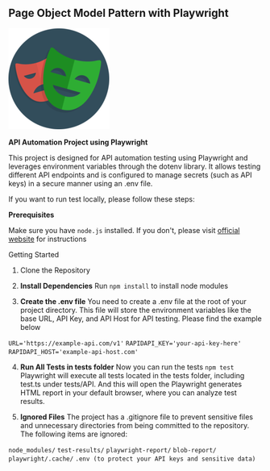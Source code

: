 ## Page Object Model Pattern with Playwright

![alt text](./playwright-logo.png)

**API Automation Project using Playwright**

This project is designed for API automation testing using Playwright and leverages environment variables through the dotenv library. It allows testing different API endpoints and is configured to manage secrets (such as API keys) in a secure manner using an .env file.

If you want to run test locally, please follow these steps:

**Prerequisites**

Make sure you have `node.js` installed. If you don't, please visit [official website](https://nodejs.org/en/download/) for instructions 

Getting Started
1. Clone the Repository

2. **Install Dependencies** 
Run `npm install` to install node modules

3. **Create the .env file**
You need to create a .env file at the root of your project directory. This file will store the environment variables like the base URL, API Key, and API Host for API testing. Please find the example below

`URL='https://example-api.com/v1'`
`RAPIDAPI_KEY='your-api-key-here'`
`RAPIDAPI_HOST='example-api-host.com'`

4. **Run All Tests in tests folder**
Now you can run the tests `npm test` 
Playwright will execute all tests located in the tests folder, including test.ts under tests/API. And this will open the Playwright generates HTML report in your default browser, where you can analyze test results.

5. **Ignored Files**
The project has a .gitignore file to prevent sensitive files and unnecessary directories from being committed to the repository. The following items are ignored:

`node_modules/`
`test-results/`
`playwright-report/`
`blob-report/`
`playwright/.cache/`
`.env (to protect your API keys and sensitive data)`
